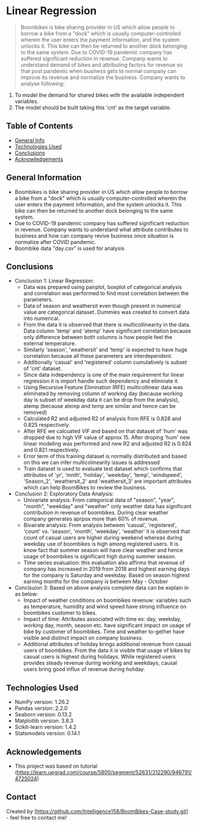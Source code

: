 # Linear Regression
> Boombikes is bike sharing provider in US which allow people to borrow a bike from a "dock" which is usually computer-controlled wherein the user enters the payment information, and the system unlocks it. This bike can then be returned to another dock belonging to the same system. Due to COVID-19 pandemic company has suffered significant reduction in revenue. Company wants to understand demand of bikes and attributing factors for revenue so that post pandemic when business gets to normal company can improve its revenue and normalize the business. Company wants to analyse following:
1. To model the demand for shared bikes with the available independent variables. 
2. The model should be built taking this 'cnt' as the target variable.


## Table of Contents
* [General Info](#general-information)
* [Technologies Used](#technologies-used)
* [Conclusions](#conclusions)
* [Acknowledgements](#acknowledgements)

<!-- You can include any other section that is pertinent to your problem -->

## General Information
- Boombikes is bike sharing provider in US which allow people to borrow a bike from a "dock" which is usually computer-controlled wherein the user enters the payment information, and the system unlocks it. This bike can then be returned to another dock belonging to the same system.
- Due to COVID-19 pandemic company has suffered significant reduction in revenue. Company wants to understand what attribute contributes to business and how can company revive business once situation is normalize after COVID pandemic.
- Boombike data "day.csv" is used for analysis

<!-- You don't have to answer all the questions - just the ones relevant to your project. -->

## Conclusions
- Conclusion 1: Linear Regression:
    - Data was prepared using pairplot, boxplot of categorical analysis and correlation was performed to find most correlation between the parameters.
    - Data of season and weathersit even though present in numerical value are categorical dataset. Dummies was created to convert data into numerical.
    - From the data it is observed that there is multicollinearity in the data. Data column 'temp' and 'atemp' have significant correlation because only difference between both columns is how people feel the external temperature. 
    - Similarly 'season', 'weathersit' and 'temp' is expected to have huge correlation because all these parameters are interdependent. 
    - Additionally 'casual' and 'registered' column cumulatively is subset of 'cnt' dataset. 
    - Since data independency is one of the main requirement for linear regression it is import handle such dependency and eliminate it.
    - Using Recursive Feature Elimination (RFE) multicollinear data was eliminated by removing column of working day (because working day is subset of weekday data it can be drop from the analysis), atemp (because atemp and temp are similar and hence can be removed)
    - Calculated R2 and adjusted R2 of analysis from RFE  is 0.828 and 0.825 respectively.
    - After RFE we calcuated VIF and based on that dataset of 'hum' was dropped due to high VIF value of approx 15. After droping 'hum' new linear modeling was performed and new R2 and adjusted R2 is 0.824 and 0.821 respectively. 
    - Error term of this training dataset is normally distributed and based on this we can infer multicolinearity issues is addressed
    - Train dataset is used to evaluate test dataset which confirms that attributes of 'yr', 'mnth', 'holiday', 'weekday', 'temp', 'windspeed', 'Season_2', 'weathersit_2' and 'weathersit_3' are important attributes which can help BoomBikes to review the business.  
- Conclusion 2: Exploratory Data Analysis:
    - Univariate analysis: From categorical data of "season", "year", "month", "weekday" and "weather" only weather data has significant contribution in revenue of boombikes. During clear weather company generates aprpox more than 60% of revenue.
    - Bivairate analysis: From analysis between 'casual', 'registered', 'count' vs. 'season', 'month', 'weekday', 'weather' it is observed that count of casual users are higher during weekend whereas during weekday use of boombikes is high among registered users. It is know fact that summer season will have clear weather and hence usage of boombikes is significant high during summer season.
    - Time series evaluation: this evaluation also affirms that revenue of company has increased in 2019 from 2018 and highest earning days for the company is Saturday and weekday. Based on season highest earning months for the company is between May - October
- Conclsuion 3: Based on above analysis complete data can be explain in as below:
    - Impact of weather conditions on boombikes revenuw: variables such as temperature, humidity and wind speed have strong influence on boombikes customer to bikes. 
    - Impact of time: Attributes associated with time ex: day, weekday, working day, month, season etc. have significant impact on usage of bike by customer of boombikes. Time and weather to-gether have visible and distinct impact on company business.
    - Additional attributes of holiday brings additional revenue from casual users of boombikes. From the data it is visible that usage of bikes by casual users is highest during holidays. While registered users provides steady revenue during working and weekdays, causal users bring good influx of revenue during holiday.

## Technologies Used
- NumPy version: 1.26.2
- Pandas version: 2.2.0
- Seaborn version: 0.13.2
- Matplotlib version: 3.8.3
- Scikit-learn version: 1.4.2
- Statsmodels version: 0.14.1

## Acknowledgements
- This project was based on tutorial (https://learn.upgrad.com/course/5800/segment/52631/312290/946791/4725024) 

## Contact
Created by [https://github.com/Intelligence158/BoomBikes-Case-study.git] - feel free to contact me!
